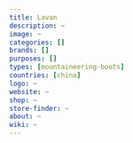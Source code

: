 ```yaml
---
title: Lavan
description: ~
image: ~
categories: []
brands: []
purposes: []
types: [mountaineering-boots]
countries: [china]
logo: ~
website: ~
shop: ~
store-finder: ~
about: ~
wiki: ~
---
```

